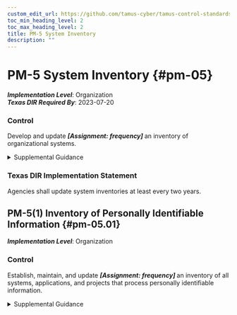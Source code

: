```yaml
---
custom_edit_url: https://github.com/tamus-cyber/tamus-control-standards/tree/main/content/tamus.edu/TAMUS_profile.xml
toc_min_heading_level: 2
toc_max_heading_level: 2
title: PM-5 System Inventory
description: ""
---
```


# PM-5 System Inventory {#pm-05}

_**Implementation Level**_: Organization\
_**Texas DIR Required By**_: 2023-07-20

### Control

Develop and update <strong title="pm-05_odp"> <em>[Assignment: frequency]</em> </strong> an inventory of organizational systems.


<details><summary>Supplemental Guidance</summary>[OMB A-130](#27847491-5ce1-4f6a-a1e4-9e483782f0ef) provides guidance on developing systems inventories and associated reporting requirements. System inventory refers to an organization-wide inventory of systems, not system components as described in [CM-8](/catalog/cm/cm-08#cm-08).</details>

### Texas DIR Implementation Statement

Agencies shall update system inventories at least every two years.



## PM-5(1) Inventory of Personally Identifiable Information {#pm-05.01}

_**Implementation Level**_: Organization

### Control

Establish, maintain, and update <strong title="pm-05.01_odp"> <em>[Assignment: frequency]</em> </strong> an inventory of all systems, applications, and projects that process personally identifiable information.


<details><summary>Supplemental Guidance</summary>An inventory of systems, applications, and projects that process personally identifiable information supports the mapping of data actions, providing individuals with privacy notices, maintaining accurate personally identifiable information, and limiting the processing of personally identifiable information when such information is not needed for operational purposes. Organizations may use this inventory to ensure that systems only process the personally identifiable information for authorized purposes and that this processing is still relevant and necessary for the purpose specified therein.</details>
